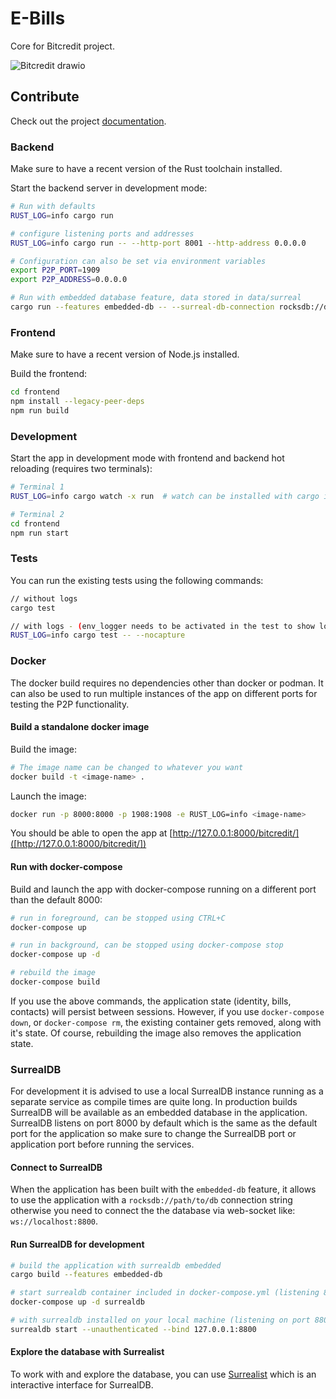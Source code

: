 # E-Bills

Core for Bitcredit project.

![Bitcredit drawio](https://github.com/BitcoinCredit/E-Bills/assets/57773598/1fd8021d-cc41-408e-8c7e-c256c3bf4f3a)

## Contribute

Check out the project [documentation](./docs/index.md).

### Backend

Make sure to have a recent version of the Rust toolchain installed.

Start the backend server in development mode:

```bash
# Run with defaults
RUST_LOG=info cargo run

# configure listening ports and addresses
RUST_LOG=info cargo run -- --http-port 8001 --http-address 0.0.0.0

# Configuration can also be set via environment variables
export P2P_PORT=1909
export P2P_ADDRESS=0.0.0.0

# Run with embedded database feature, data stored in data/surreal
cargo run --features embedded-db -- --surreal-db-connection rocksdb://data/surreal
```

### Frontend

Make sure to have a recent version of Node.js installed.

Build the frontend:

```bash
cd frontend
npm install --legacy-peer-deps
npm run build
```

### Development

Start the app in development mode with frontend and backend hot reloading
(requires two terminals):

```bash
# Terminal 1
RUST_LOG=info cargo watch -x run  # watch can be installed with cargo install cargo-watch

# Terminal 2
cd frontend
npm run start
```

### Tests

You can run the existing tests using the following commands:

```bash
// without logs
cargo test

// with logs - (env_logger needs to be activated in the test to show logs)
RUST_LOG=info cargo test -- --nocapture
```

### Docker

The docker build requires no dependencies other than docker or podman. It can
also be used to run multiple instances of the app on different ports for testing
the P2P functionality.

#### Build a standalone docker image

Build the image:

```bash
# The image name can be changed to whatever you want
docker build -t <image-name> .
```

Launch the image:

```bash
docker run -p 8000:8000 -p 1908:1908 -e RUST_LOG=info <image-name>
```

You should be able to open the app at [http://127.0.0.1:8000/bitcredit/]([http://127.0.0.1:8000/bitcredit/])

#### Run with docker-compose

Build and launch the app with docker-compose running on a different port than
the default 8000:

```bash
# run in foreground, can be stopped using CTRL+C
docker-compose up

# run in background, can be stopped using docker-compose stop
docker-compose up -d

# rebuild the image
docker-compose build
```

If you use the above commands, the application state (identity, bills, contacts)
will persist between sessions. However, if you use `docker-compose down`, or
`docker-compose rm`, the existing container gets removed, along with it's state.
Of course, rebuilding the image also removes the application state.

### SurrealDB

For development it is advised to use a local SurrealDB instance running as a
separate service as compile times are quite long. In production builds SurrealDB
will be available as an embedded database in the application. SurrealDB listens
on port 8000 by default which is the same as the default port for the application
so make sure to change the SurrealDB port or application port before running the
services.

#### Connect to SurrealDB

When the application has been built with the `embedded-db` feature, it allows to
use the application with a `rocksdb://path/to/db` connection string otherwise you
need to connect the the database via web-socket like: `ws://localhost:8800`.

#### Run SurrealDB for development

```bash
# build the application with surrealdb embedded
cargo build --features embedded-db

# start surrealdb container included in docker-compose.yml (listening 8800)
docker-compose up -d surrealdb

# with surrealdb installed on your local machine (listening on port 8800)
surrealdb start --unauthenticated --bind 127.0.0.1:8800
```

#### Explore the database with Surrealist

To work with and explore the database, you can use
[Surrealist](https://surrealdb.com/surrealist) which is an interactive interface
for SurrealDB.
